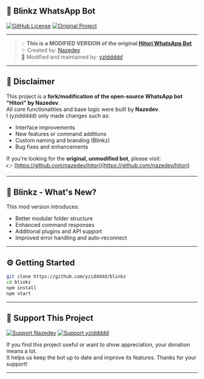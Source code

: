 ## 🔁 Blinkz WhatsApp Bot

[![GitHub License](https://img.shields.io/github/license/yziddddd/blinkz)](./LICENSE)
[![Original Project](https://img.shields.io/badge/Original-Hitori%20by%20Nazedev-blue)](https://github.com/nazedev/hitori)

---

> 💡 **This is a MODIFIED VERSION of the original [Hitori WhatsApp Bot](https://github.com/nazedev/hitori)**  
> ✨ Created by: [Nazedev](https://github.com/nazedev)  
> 🔧 Modified and maintained by: [yziddddd](https://github.com/yziddddd)

---

## 📌 Disclaimer

This project is a **fork/modification of the open-source WhatsApp bot "Hitori" by Nazedev**.  
All core functionalities and base logic were built by **Nazedev**.  
I (yziddddd) only made changes such as:
- Interface improvements
- New features or command additions
- Custom naming and branding (Blinkz)
- Bug fixes and enhancements

If you're looking for the **original, unmodified bot**, please visit:  
👉 [https://github.com/nazedev/hitori](https://github.com/nazedev/hitori)

---

## 🔄 Blinkz - What's New?

This mod version introduces:
- Better modular folder structure
- Enhanced command responses
- Additional plugins and API support
- Improved error handling and auto-reconnect

---

## ⚙️ Getting Started

```bash
git clone https://github.com/yziddddd/blinkz
cd blinkz
npm install
npm start
```
---

## 💖 Support This Project

[![Support Nazedev](https://img.shields.io/badge/Support%20Nazedev-Saweria-yellow?logo=buymeacoffee&style=for-the-badge)](https://saweria.co/naze)
[![Support yziddddd](https://img.shields.io/badge/Support%20yziddddd-Saweria-orange?logo=buymeacoffee&style=for-the-badge)](https://saweria.co/xyzdd)

If you find this project useful or want to show appreciation, your donation means a lot.  
It helps us keep the bot up to date and improve its features. Thanks for your support!

---
